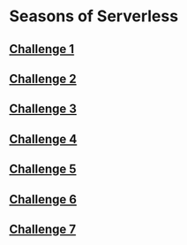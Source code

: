 # Seasons of Serverless

## [Challenge 1](https://github.com/LocksleyLK/seasons-of-serverless/tree/master/challenge-1)
## [Challenge 2](https://github.com/LocksleyLK/seasons-of-serverless/tree/master/ladooVision)
## [Challenge 3](https://github.com/LocksleyLK/seasons-of-serverless/tree/master/longestKebab)
## [Challenge 4](https://github.com/LocksleyLK/seasons-of-serverless/tree/master/bestBBQ)
## [Challenge 5](https://github.com/LocksleyLK/seasons-of-serverless/tree/master/Challenge-5)
## [Challenge 6](https://github.com/LocksleyLK/seasons-of-serverless/tree/master/challenge-6)
## [Challenge 7](https://github.com/LocksleyLK/seasons-of-serverless/tree/master/challenge-7)
